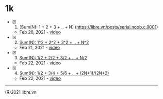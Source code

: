 # 1k

* [x] 1. [Sum(N): 1 + 2 + 3 + .. + N] (https://libre.vn/posts/serial.noob.c.0001)
  * Feb 20, 2021 - [video](https://www.youtube.com/watch?v=otd9Sj2tV1s)
* [x] 2. [Sum(N): 1^2 + 2^2 + 3^2 + .. + N^2](https://libre.vn/posts/serial.noob.c.0002)
  * Feb 21, 2021 - [video](https://www.youtube.com/watch?v=zqx_2ntls1w)
* [x] 3. [Sum(N): 1/2 + 2/2 + 3/2 + .. + N/2](https://libre.vn/posts/serial.noob.c.0003)
  * Feb 22, 2021 - [video](https://www.youtube.com/watch?v=rNSyraiOTD8)
* [x] 4. [Sum(N): 1/2 + 3/4 + 5/6 + .. + (2N+1)/(2N+2)](https://libre.vn/posts/serial.noob.c.0004)
  * Feb 22, 2021 - [video](https://www.youtube.com/watch?v=VYK8yWyf_7I)

---
(R)2021 libre.vn

